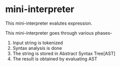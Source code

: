 # mini-interpreter
This mini-interpreter evalutes expression.

This mini-interpreter goes through various phases-
1. Input string is tokenized
2. Syntax analysis is done
3. The string is stored in Abstract Syntax Tree[AST]
4. The result is obtained by evaluating AST
